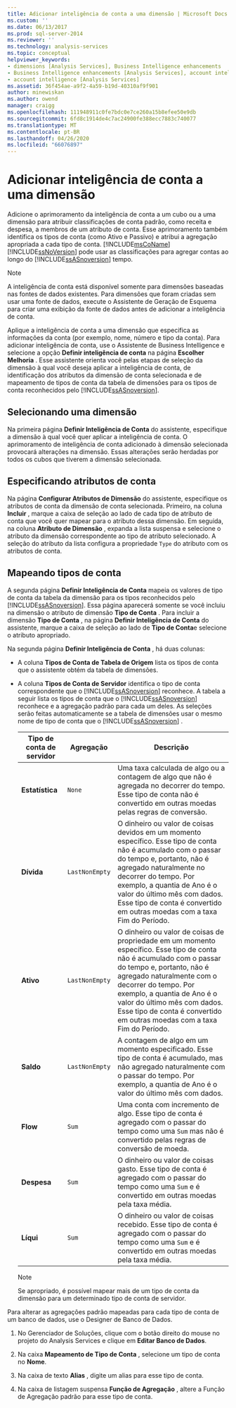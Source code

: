 ```yaml
---
title: Adicionar inteligência de conta a uma dimensão | Microsoft Docs
ms.custom: ''
ms.date: 06/13/2017
ms.prod: sql-server-2014
ms.reviewer: ''
ms.technology: analysis-services
ms.topic: conceptual
helpviewer_keywords:
- dimensions [Analysis Services], Business Intelligence enhancements
- Business Intelligence enhancements [Analysis Services], account intelligence
- account intelligence [Analysis Services]
ms.assetid: 36f454ae-a9f2-4a59-b19d-40310af9f901
author: minewiskan
ms.author: owend
manager: craigg
ms.openlocfilehash: 111948911c0fe7bdc0e7ce260a15b8efee50e9db
ms.sourcegitcommit: 6fd8c1914de4c7ac24900fe388ecc7883c740077
ms.translationtype: MT
ms.contentlocale: pt-BR
ms.lasthandoff: 04/26/2020
ms.locfileid: "66076897"
---
```

# <a name="add-account-intelligence-to-a-dimension"></a>Adicionar inteligência de conta a uma dimensão
  Adicione o aprimoramento da inteligência de conta a um cubo ou a uma dimensão para atribuir classificações de conta padrão, como receita e despesa, a membros de um atributo de conta. Esse aprimoramento também identifica os tipos de conta (como Ativo e Passivo) e atribui a agregação apropriada a cada tipo de conta. [!INCLUDE[msCoName](../../includes/msconame-md.md)][!INCLUDE[ssNoVersion](../../includes/ssnoversion-md.md)] pode usar as classificações para agregar contas ao longo do [!INCLUDE[ssASnoversion](../../includes/ssasnoversion-md.md)] tempo.  
  
> [!NOTE]  
>  A inteligência de conta está disponível somente para dimensões baseadas nas fontes de dados existentes. Para dimensões que foram criadas sem usar uma fonte de dados, execute o Assistente de Geração de Esquema para criar uma exibição da fonte de dados antes de adicionar a inteligência de conta.  
  
 Aplique a inteligência de conta a uma dimensão que especifica as informações da conta (por exemplo, nome, número e tipo da conta). Para adicionar inteligência de conta, use o Assistente de Business Intelligence e selecione a opção **Definir inteligência de conta** na página **Escolher Melhoria** . Esse assistente orienta você pelas etapas de seleção da dimensão à qual você deseja aplicar a inteligência de conta, de identificação dos atributos da dimensão de conta selecionada e de mapeamento de tipos de conta da tabela de dimensões para os tipos de conta reconhecidos pelo [!INCLUDE[ssASnoversion](../../includes/ssasnoversion-md.md)].  
  
## <a name="selecting-a-dimension"></a>Selecionando uma dimensão  
 Na primeira página **Definir Inteligência de Conta** do assistente, especifique a dimensão à qual você quer aplicar a inteligência de conta. O aprimoramento de inteligência de conta adicionado à dimensão selecionada provocará alterações na dimensão. Essas alterações serão herdadas por todos os cubos que tiverem a dimensão selecionada.  
  
## <a name="specifying-account-attributes"></a>Especificando atributos de conta  
 Na página **Configurar Atributos de Dimensão** do assistente, especifique os atributos de conta da dimensão de conta selecionada. Primeiro, na coluna **Incluir** , marque a caixa de seleção ao lado de cada tipo de atributo de conta que você quer mapear para o atributo dessa dimensão. Em seguida, na coluna **Atributo de Dimensão** , expanda a lista suspensa e selecione o atributo da dimensão correspondente ao tipo de atributo selecionado. A seleção do atributo da lista configura a propriedade `Type` do atributo com os atributos de conta.  
  
## <a name="mapping-account-types"></a>Mapeando tipos de conta  
 A segunda página **Definir Inteligência de Conta** mapeia os valores de tipo de conta da tabela da dimensão para os tipos reconhecidos pelo [!INCLUDE[ssASnoversion](../../includes/ssasnoversion-md.md)]. Essa página aparecerá somente se você incluiu na dimensão o atributo de dimensão **Tipo de Conta** . Para incluir a dimensão **Tipo de Conta** , na página **Definir Inteligência de Conta** do assistente, marque a caixa de seleção ao lado de **Tipo de Conta**e selecione o atributo apropriado.  
  
 Na segunda página **Definir Inteligência de Conta** , há duas colunas:  
  
-   A coluna **Tipos de Conta de Tabela de Origem** lista os tipos de conta que o assistente obtém da tabela de dimensões.  
  
-   A coluna **Tipos de Conta de Servidor** identifica o tipo de conta correspondente que o [!INCLUDE[ssASnoversion](../../includes/ssasnoversion-md.md)] reconhece. A tabela a seguir lista os tipos de conta que o [!INCLUDE[ssASnoversion](../../includes/ssasnoversion-md.md)] reconhece e a agregação padrão para cada um deles. As seleções serão feitas automaticamente se a tabela de dimensões usar o mesmo nome de tipo de conta que o [!INCLUDE[ssASnoversion](../../includes/ssasnoversion-md.md)] .  
  
    |Tipo de conta de servidor|Agregação|Descrição|  
    |-------------------------|-----------------|-----------------|  
    |**Estatística**|`None`|Uma taxa calculada de algo ou a contagem de algo que não é agregada no decorrer do tempo. Esse tipo de conta não é convertido em outras moedas pelas regras de conversão.|  
    |**Dívida**|`LastNonEmpty`|O dinheiro ou valor de coisas devidos em um momento específico. Esse tipo de conta não é acumulado com o passar do tempo e, portanto, não é agregado naturalmente no decorrer do tempo. Por exemplo, a quantia de Ano é o valor do último mês com dados. Esse tipo de conta é convertido em outras moedas com a taxa Fim do Período.|  
    |**Ativo**|`LastNonEmpty`|O dinheiro ou valor de coisas de propriedade em um momento específico. Esse tipo de conta não é acumulado com o passar do tempo e, portanto, não é agregado naturalmente com o decorrer do tempo. Por exemplo, a quantia de Ano é o valor do último mês com dados. Esse tipo de conta é convertido em outras moedas com a taxa Fim do Período.|  
    |**Saldo**|`LastNonEmpty`|A contagem de algo em um momento especificado. Esse tipo de conta é acumulado, mas não agregado naturalmente com o passar do tempo. Por exemplo, a quantia de Ano é o valor do último mês com dados.|  
    |**Flow**|`Sum`|Uma conta com incremento de algo. Esse tipo de conta é agregado com o passar do tempo como uma `Sum` mas não é convertido pelas regras de conversão de moeda.|  
    |**Despesa**|`Sum`|O dinheiro ou valor de coisas gasto. Esse tipo de conta é agregado com o passar do tempo como uma `Sum` e é convertido em outras moedas pela taxa média.|  
    |**Líqui**|`Sum`|O dinheiro ou valor de coisas recebido. Esse tipo de conta é agregado com o passar do tempo como uma `Sum` e é convertido em outras moedas pela taxa média.|  
  
    > [!NOTE]  
    >  Se apropriado, é possível mapear mais de um tipo de conta da dimensão para um determinado tipo de conta de servidor.  
  
 Para alterar as agregações padrão mapeadas para cada tipo de conta de um banco de dados, use o Designer de Banco de Dados.  
  
1.  No Gerenciador de Soluções, clique com o botão direito do mouse no projeto do Analysis Services e clique em **Editar Banco de Dados**.  
  
2.  Na caixa **Mapeamento de Tipo de Conta** , selecione um tipo de conta no **Nome**.  
  
3.  Na caixa de texto **Alias** , digite um alias para esse tipo de conta.  
  
4.  Na caixa de listagem suspensa **Função de Agregação** , altere a Função de Agregação padrão para esse tipo de conta.  
  
  
